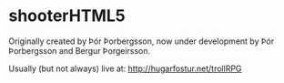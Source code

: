 shooterHTML5
============
Originally created by Þór Þorbergsson, 
now under development by Þór Þorbergsson
and Bergur Þorgeirsson.

Usually (but not always) live at: http://hugarfostur.net/trollRPG
